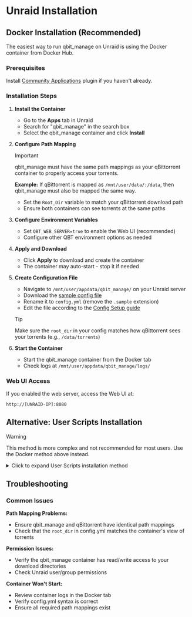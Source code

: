 # Unraid Installation

## Docker Installation (Recommended)

The easiest way to run qbit_manage on Unraid is using the Docker container from Docker Hub.

### Prerequisites

Install [Community Applications](https://forums.unraid.net/topic/38582-plug-in-community-applications/) plugin if you haven't already.

### Installation Steps

1. **Install the Container**
   - Go to the **Apps** tab in Unraid
   - Search for "qbit_manage" in the search box
   - Select the qbit_manage container and click **Install**

2. **Configure Path Mapping**
   
   > [!IMPORTANT]  
   > qbit_manage must have the same path mappings as your qBittorrent container to properly access your torrents.

   **Example:** If qBittorrent is mapped as `/mnt/user/data/:/data`, then qbit_manage must also be mapped the same way.

   - Set the `Root_Dir` variable to match your qBittorrent download path
   - Ensure both containers can see torrents at the same paths

3. **Configure Environment Variables**
   - Set `QBT_WEB_SERVER=true` to enable the Web UI (recommended)
   - Configure other QBT environment options as needed

4. **Apply and Download**
   - Click **Apply** to download and create the container
   - The container may auto-start - stop it if needed

5. **Create Configuration File**
   - Navigate to `/mnt/user/appdata/qbit_manage/` on your Unraid server
   - Download the [sample config file](https://github.com/StuffAnThings/qbit_manage/blob/master/config/config.yml.sample)
   - Rename it to `config.yml` (remove the `.sample` extension)
   - Edit the file according to the [Config Setup guide](Config-Setup)

   > [!TIP]
   > Make sure the `root_dir` in your config matches how qBittorrent sees your torrents (e.g., `/data/torrents`)

6. **Start the Container**
   - Start the qbit_manage container from the Docker tab
   - Check logs at `/mnt/user/appdata/qbit_manage/logs/`

### Web UI Access

If you enabled the web server, access the Web UI at:
```
http://[UNRAID-IP]:8080
```

## Alternative: User Scripts Installation

> [!WARNING]  
> This method is more complex and not recommended for most users. Use the Docker method above instead.

<details>
<summary>Click to expand User Scripts installation method</summary>

### Requirements
- [Nerd Pack](https://forums.unraid.net/topic/35866-unraid-6-nerdpack-cli-tools-iftop-iotop-screen-kbd-etc/) plugin
- Python packages: `python-pip`, `python3`, `python-setuptools`

### Installation
1. Install required Python packages via Nerd Pack
2. Download qbit_manage source to your server (e.g., `/mnt/user/data/scripts/qbit/`)
3. Create a User Script to install requirements:
   ```bash
   #!/bin/bash
   echo "Installing required packages"
   python3 -m pip install /mnt/user/data/scripts/qbit/
   echo "Required packages installed"
   ```
4. Set the script to run "At First Array Start Only"
5. Create another User Script to run qbit_manage:
   ```bash
   #!/bin/bash
   echo "Running qBitTorrent Management"
   python3 /mnt/user/data/scripts/qbit/qbit_manage.py \
     --config-file /mnt/user/data/scripts/qbit/config.yml \
     --log-file /mnt/user/data/scripts/qbit/activity.log \
     --run
   echo "qBitTorrent Management Completed"
   ```
6. Set a cron schedule (e.g., `*/30 * * * *` for every 30 minutes)

> [!TIP]
> Use `--dry-run` flag first to test your configuration before running live.

</details>

## Troubleshooting

### Common Issues

**Path Mapping Problems:**
- Ensure qbit_manage and qBittorrent have identical path mappings
- Check that the `root_dir` in config.yml matches the container's view of torrents

**Permission Issues:**
- Verify the qbit_manage container has read/write access to your download directories
- Check Unraid user/group permissions

**Container Won't Start:**
- Review container logs in the Docker tab
- Verify config.yml syntax is correct
- Ensure all required path mappings exist
